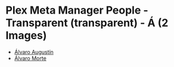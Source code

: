 # Plex Meta Manager People - Transparent (transparent) - Á (2 Images)

* [Álvaro Augustín](https://raw.githubusercontent.com/meisnate12/Plex-Meta-Manager-People-transparent/master/Á/Images/%C3%81lvaro%20August%C3%ADn.png)
* [Álvaro Morte](https://raw.githubusercontent.com/meisnate12/Plex-Meta-Manager-People-transparent/master/Á/Images/%C3%81lvaro%20Morte.png)